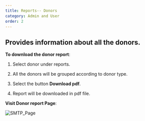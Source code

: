 ```yaml
---
title: Reports-- Donors
category: Admin and User
order: 2
---
```

 ## Provides information about all the donors.

 **To download the donor report**: 

 1. Select donor under reports. 

 2. All the donors will be grouped according to donor type. 

 3. Select the button **Download pdf**. 

 4. Report will be downloaded in pdf file. 
 
 **Visit Donor report Page**:

 ![SMTP_Page](..\..\images\Donors.png)